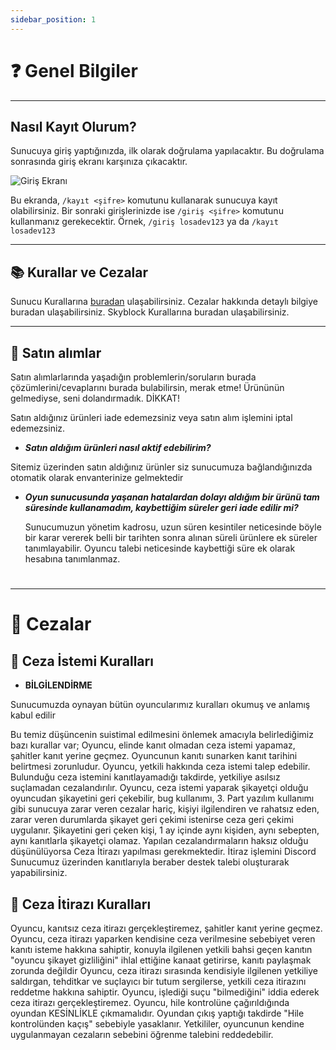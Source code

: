 ```yaml
---
sidebar_position: 1
---
```


# ❓ Genel Bilgiler
---
##  Nasıl Kayıt Olurum?

Sunucuya giriş yaptığınızda, ilk olarak doğrulama yapılacaktır. Bu doğrulama sonrasında giriş ekranı karşınıza çıkacaktır.

![Giriş Ekranı](https://i.imgur.com/jaLhi49.png)

Bu ekranda, `/kayıt <şifre>` komutunu kullanarak sunucuya kayıt olabilirsiniz. Bir sonraki girişlerinizde ise `/giriş <şifre>` komutunu kullanmanız gerekecektir. Örnek, `/giriş losadev123` ya da `/kayıt losadev123`

---

## 📚 Kurallar ve Cezalar

Sunucu Kurallarına [buradan](/kurallar) ulaşabilirsiniz.
Cezalar hakkında detaylı bilgiye buradan ulaşabilirsiniz.
Skyblock Kurallarına buradan ulaşabilirsiniz.

---

## 🧺 Satın alımlar

Satın alımlarlarında yaşadığın problemlerin/soruların burada çözümlerini/cevaplarını burada bulabilirsin, merak etme! Ürününün gelmediyse, seni dolandırmadık.
DİKKAT!

Satın aldığınız ürünleri iade edemezsiniz veya satın alım işlemini iptal edemezsiniz.

* ***Satın aldığım ürünleri nasıl aktif edebilirim?***

Sitemiz üzerinden satın aldığınız ürünler siz sunucumuza bağlandığınızda otomatik olarak envanterinize gelmektedir

 * ***Oyun sunucusunda yaşanan hatalardan dolayı aldığım bir ürünü tam süresinde kullanamadım, kaybettiğim süreler geri iade edilir mi?*** 


   Sunucumuzun yönetim kadrosu, uzun süren kesintiler neticesinde böyle bir karar vererek belli bir tarihten sonra alınan süreli ürünlere ek süreler tanımlayabilir. Oyuncu talebi neticesinde kaybettiği süre ek olarak hesabına tanımlanmaz.
#





---
# 🔨 Cezalar

## 📘 Ceza İstemi Kuralları

* **BİLGİLENDİRME**

Sunucumuzda oynayan bütün oyuncularımız kuralları okumuş ve anlamış kabul edilir


Bu temiz düşüncenin suistimal edilmesini önlemek amacıyla belirlediğimiz bazı kurallar var;
Oyuncu, elinde kanıt olmadan ceza istemi yapamaz, şahitler kanıt yerine geçmez.
Oyuncunun kanıtı sunarken kanıt tarihini belirtmesi zorunludur.
Oyuncu, yetkili hakkında ceza istemi talep edebilir. Bulunduğu ceza istemini kanıtlayamadığı takdirde, yetkiliye asılsız suçlamadan cezalandırılır.
Oyuncu, ceza istemi yaparak şikayetçi olduğu oyuncudan şikayetini geri çekebilir, bug kullanımı, 3. Part yazılım kullanımı gibi sunucuya zarar veren cezalar hariç, kişiyi ilgilendiren ve rahatsız eden, zarar veren durumlarda şikayet geri çekimi istenirse ceza geri çekimi uygulanır. Şikayetini geri çeken kişi, 1 ay içinde aynı kişiden, aynı sebepten, aynı kanıtlarla şikayetçi olamaz.
Yapılan cezalandırmaların haksız olduğu düşünülüyorsa Ceza İtirazı yapılması gerekmektedir. İtiraz işlemini Discord Sunucumuz üzerinden kanıtlarıyla beraber destek talebi oluşturarak yapabilirsiniz.

## 📘 Ceza İtirazı Kuralları

Oyuncu, kanıtsız ceza itirazı gerçekleştiremez, şahitler kanıt yerine geçmez.
Oyuncu, ceza itirazı yaparken kendisine ceza verilmesine sebebiyet veren kanıtı isteme hakkına sahiptir, konuyla ilgilenen yetkili bahsi geçen kanıtın "oyuncu şikayet gizliliğini" ihlal ettiğine kanaat getirirse, kanıtı paylaşmak zorunda değildir 
Oyuncu, ceza itirazı sırasında kendisiyle ilgilenen yetkiliye saldırgan, tehditkar ve suçlayıcı bir tutum sergilerse, yetkili ceza itirazını reddetme hakkına sahiptir.
Oyuncu, işlediği suçu "bilmediğini" iddia ederek ceza itirazı gerçekleştiremez.
Oyuncu, hile kontrolüne çağırıldığında oyundan KESİNLİKLE çıkmamalıdır. Oyundan çıkış yaptığı takdirde "Hile kontrolünden kaçış" sebebiyle yasaklanır.
Yetkililer, oyuncunun kendine uygulanmayan cezaların sebebini öğrenme talebini reddedebilir.